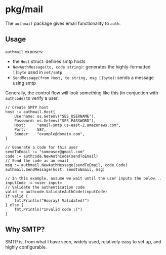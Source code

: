 # pkg/mail

The `authmail` package gives email functionality to `auth`.

## Usage

`authmail` exposes:

- the `Host` struct: defines smtp hosts
- `NewAuthMessage(to, code string)`: generates the highly-formatted `[]byte` used in `net/smtp`
- `SendMessage(from Host, to string, msg []byte)`: sends a message using smtp

Generally, the control flow will look something like this (in conjuction with `authcode`) to verify a user.

```
// Create SMTP host
host := authmail.Host{
	Username: os.Getenv("SES_USERNAME"),
	Password: os.Getenv("SES_PASSWORD"),
	Host:     "email-smtp.us-east-2.amazonaws.com",
	Port:     587,
	Sender:   "example@domain.com",
}

// Generate a code for this user
sendToEmail := "someuser@gmail.com"
code := authcode.NewAuthCode(sendToEmail)
// Send the code as an email
msg := authmail.NewAuthMessage(sendToEmail, code.Code)
authmail.SendMessage(host, sendToEmail, msg)

// In this example, assume we wait until the user inputs the below...
inputCode := <user input>
// Validate the authentication code
valid := authcode.ValidateAuthCode(inputCode)
if valid {
    fmt.Println("Hooray! Validated!")
} else {
    fmt.Println("Invalid code :(")
}
```

## Why SMTP?

SMTP is, from what I have seen, widely used, relatively easy to set up, and highly configurable.
